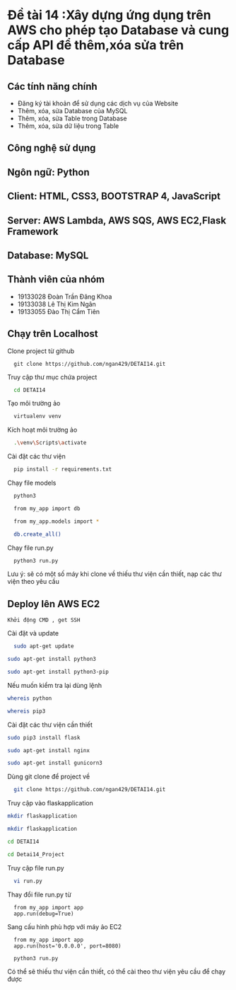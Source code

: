 # Đề tài 14 :Xây dựng ứng dụng trên AWS cho phép tạo Database và cung cấp API để thêm,xóa sửa trên Database 

## Các tính năng chính

- Đăng ký tài khoản để sử dụng các dịch vụ của Website
- Thêm, xóa, sửa Database của MySQL
- Thêm, xóa, sửa Table trong Database
- Thêm, xóa, sửa dữ liệu trong Table

## Công nghệ sử dụng

## Ngôn ngữ: Python 
## Client: HTML, CSS3, BOOTSTRAP 4, JavaScript
## Server: AWS Lambda, AWS SQS, AWS EC2,Flask Framework
## Database: MySQL

## Thành viên của nhóm

- 19133028 Đoàn Trần Đăng Khoa
- 19133038 Lê Thị Kim Ngân
- 19133055 Đào Thị Cẩm Tiên

## Chạy trên Localhost

Clone project từ github
```
  git clone https://github.com/ngan429/DETAI14.git
```

Truy cập thư mục chứa project

```bash
  cd DETAI14
```

Tạo môi trường ảo

```bash
  virtualenv venv
```

Kích hoạt môi trường ảo

```bash
  .\venv\Scripts\activate
```

Cài đặt các thư viện 

```bash
  pip install -r requirements.txt
```

Chạy file models

```bash
  python3
```

```bash
  from my_app import db
```

```bash
  from my_app.models import *
```

```bash
  db.create_all()
```

Chạy file run.py

```bash
  python3 run.py
```

Lưu ý: sẽ có một số máy khi clone về thiếu thư viện cần thiết, nạp các thư viện theo yêu cầu


## Deploy lên AWS EC2 

```
Khởi động CMD , get SSH
```

Cài đặt và update

```bash
  sudo apt-get update
```

```bash
sudo apt-get install python3
```

```bash
sudo apt-get install python3-pip
```
Nếu muốn kiểm tra lại dùng lệnh

```bash
whereis python
```

```bash
whereis pip3
```

Cài đặt các thư viện cần thiết
```bash
sudo pip3 install flask
```

```bash
sudo apt-get install nginx
```

```bash
sudo apt-get install gunicorn3
```

Dùng git clone để project về 

```bash
  git clone https://github.com/ngan429/DETAI14.git
```

Truy cập vào flaskapplication
```bash
mkdir flaskapplication
```

```bash
mkdir flaskapplication
```

```bash
cd DETAI14
```

```bash
cd Detai14_Project
```

Truy cập file run.py

```bash
  vi run.py
```

Thay đổi file run.py từ 

```python3
  from my_app import app
  app.run(debug=True)
```

Sang cấu hình phù hợp với máy ảo EC2

```python3
  from my_app import app
  app.run(host='0.0.0.0', port=8080)
```

```bash
  python3 run.py
```
Có thể sẽ thiếu thư viện cần thiết, có thể cài theo thư viện yêu cầu để chạy được 

